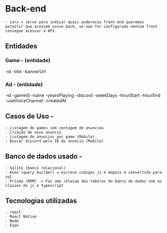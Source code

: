 # Back-end
    - cors = serve para indicar quais enderecos front-end queremos permitir que acessem nosso back, se nao for configurado nenhum front consegue acessar a API

## Entidades 

### Game - (entidade) 
   -id
   -title
   -bannerUrl 

### Ad - (entidade) 
   -id
   -gameId
   -name
   -yearsPlaying
   -discord
   -weekDays
   -hourStart
   -hourEnd
   -useVoiceChannel
   -createdAt

## Casos de Uso - 
    - Listagem de games com contagem de anuncios
    - Criação de novo anuncio 
    - Listagem de anuncios por game (Mobile)
    - Buscar discord pelo ID do anuncio (Mobile)

## Banco de dados usado - 
    - Sqlite (banco relacional)
    - Knex (query builder) = escreve codigos js e depois é convertido para sql
    - Prisma (ORM)  = Faz uma relacao das tabelas do banco de dados com as classes do js e typescript

## Tecnologias utilizadas 
    - react
    - React Native
    - Node
    - Expo